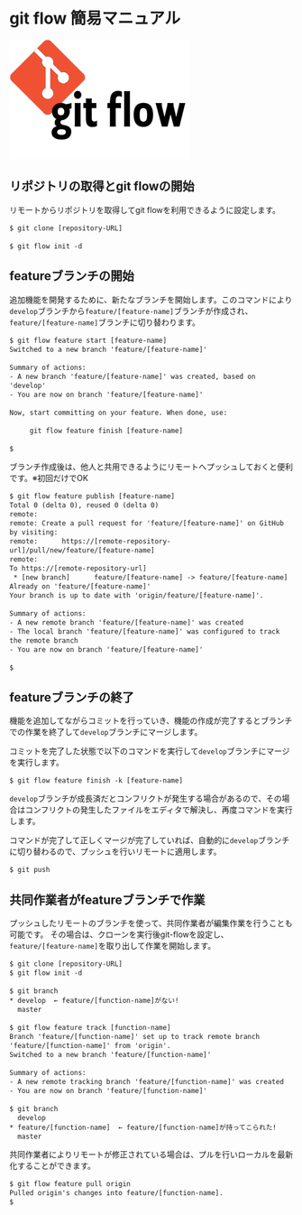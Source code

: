 # git flow 簡易マニュアル
![](git-flow-logo.png)

## リポジトリの取得とgit flowの開始

リモートからリポジトリを取得してgit flowを利用できるように設定します。
```
$ git clone [repository-URL]

$ git flow init -d
```


## featureブランチの開始

追加機能を開発するために、新たなブランチを開始します。このコマンドにより`develop`ブランチから`feature/[feature-name]`ブランチが作成され、`feature/[feature-name]`ブランチに切り替わります。

```
$ git flow feature start [feature-name]
Switched to a new branch 'feature/[feature-name]'

Summary of actions:
- A new branch 'feature/[feature-name]' was created, based on 'develop'
- You are now on branch 'feature/[feature-name]'

Now, start committing on your feature. When done, use:

     git flow feature finish [feature-name]

$ 
```

ブランチ作成後は、他人と共用できるようにリモートへプッシュしておくと便利です。※初回だけでOK

```
$ git flow feature publish [feature-name]
Total 0 (delta 0), reused 0 (delta 0)
remote: 
remote: Create a pull request for 'feature/[feature-name]' on GitHub by visiting:
remote:      https://[remote-repository-url]/pull/new/feature/[feature-name]
remote: 
To https://[remote-repository-url]
 * [new branch]      feature/[feature-name] -> feature/[feature-name]
Already on 'feature/[feature-name]'
Your branch is up to date with 'origin/feature/[feature-name]'.

Summary of actions:
- A new remote branch 'feature/[feature-name]' was created
- The local branch 'feature/[feature-name]' was configured to track the remote branch
- You are now on branch 'feature/[feature-name]'

$ 
```

## featureブランチの終了
機能を追加してながらコミットを行っていき、機能の作成が完了するとブランチでの作業を終了して`develop`ブランチにマージします。

コミットを完了した状態で以下のコマンドを実行して`develop`ブランチにマージを実行します。
```
$ git flow feature finish -k [feature-name]
```

`develop`ブランチが成長済だとコンフリクトが発生する場合があるので、その場合はコンフリクトの発生したファイルをエディタで解決し、再度コマンドを実行します。

コマンドが完了して正しくマージが完了していれば、自動的に`develop`ブランチに切り替わるので、プッシュを行いリモートに適用します。
```
$ git push
```

## 共同作業者がfeatureブランチで作業
プッシュしたリモートのブランチを使って、共同作業者が編集作業を行うことも可能です。
その場合は、クローンを実行後git-flowを設定し、`feature/[feature-name]`を取り出して作業を開始します。
```
$ git clone [repository-URL]
$ git flow init -d

$ git branch
* develop  ← feature/[function-name]がない!
  master
  
$ git flow feature track [function-name]
Branch 'feature/[function-name]' set up to track remote branch 'feature/[function-name]' from 'origin'.
Switched to a new branch 'feature/[function-name]'

Summary of actions:
- A new remote tracking branch 'feature/[function-name]' was created
- You are now on branch 'feature/[function-name]'

$ git branch
  develop
* feature/[function-name]  ← feature/[function-name]が持ってこられた!
  master
```

共同作業者によりリモートが修正されている場合は、プルを行いローカルを最新化することができます。

```
$ git flow feature pull origin
Pulled origin's changes into feature/[function-name].
$ 
```
